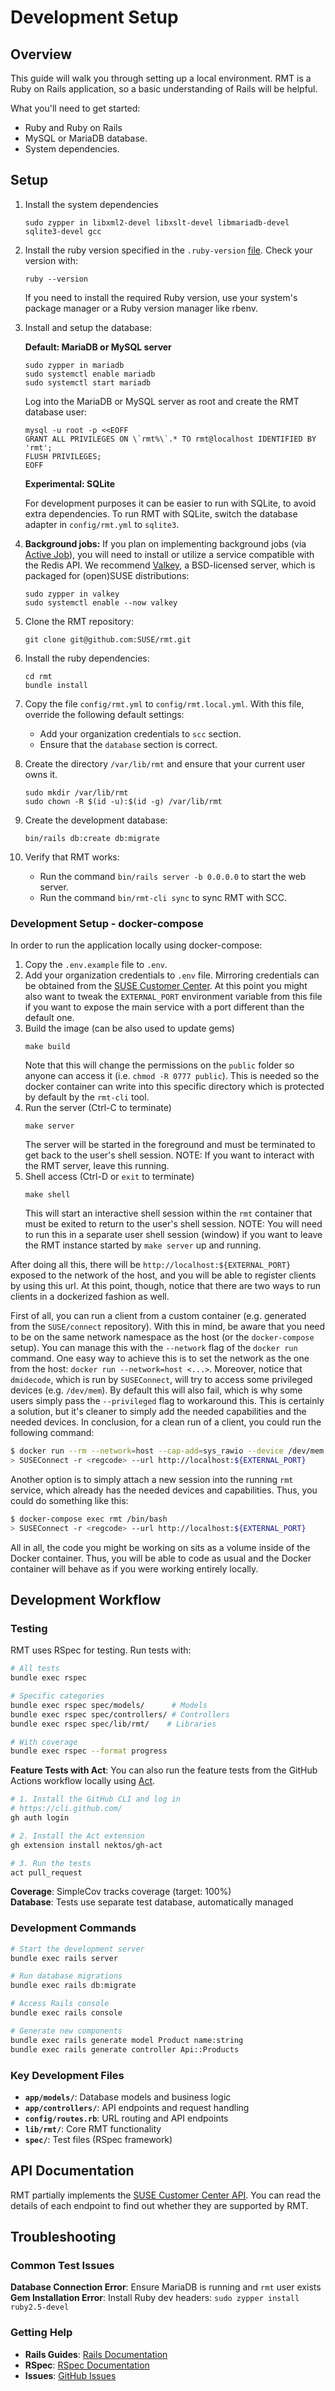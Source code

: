 # Development Setup

## Overview

This guide will walk you through setting up a local environment. 
RMT is a Ruby on Rails application, so a basic understanding of Rails will be helpful.

What you'll need to get started:
- Ruby and Ruby on Rails 
- MySQL or MariaDB database.
- System dependencies.

## Setup

1. Install the system dependencies
    ```
    sudo zypper in libxml2-devel libxslt-devel libmariadb-devel sqlite3-devel gcc
    ```
2. Install the ruby version specified in the `.ruby-version` [file](.ruby-version).
    Check your version with:
    ```
    ruby --version
    ```
    If you need to install the required Ruby version, use your system's package manager or a Ruby version manager like rbenv.
    
3. Install and setup the database:

   **Default: MariaDB or MySQL server**
    ```
    sudo zypper in mariadb
    sudo systemctl enable mariadb
    sudo systemctl start mariadb
    ```
    Log into the MariaDB or MySQL server as root and create the RMT database user:
    ```
    mysql -u root -p <<EOFF
    GRANT ALL PRIVILEGES ON \`rmt%\`.* TO rmt@localhost IDENTIFIED BY 'rmt';
    FLUSH PRIVILEGES;
    EOFF
    ```

    **Experimental: SQLite**

    For development purposes it can be easier to run with SQLite, to avoid extra dependencies.
    To run RMT with SQLite, switch the database adapter in `config/rmt.yml` to `sqlite3`.

4. **Background jobs:** If you plan on implementing background jobs (via [Active Job](https://guides.rubyonrails.org/v6.1/active_job_basics.html)), you will need to install or utilize a service compatible with the Redis API. We recommend [Valkey](https://valkey.io/), a BSD-licensed server, which is packaged for (open)SUSE distributions:

    ```
    sudo zypper in valkey
    sudo systemctl enable --now valkey
    ```

5. Clone the RMT repository:
    ```
    git clone git@github.com:SUSE/rmt.git
    ```
6. Install the ruby dependencies:
    ```
    cd rmt
    bundle install
    ```
7. Copy the file `config/rmt.yml` to `config/rmt.local.yml`. With this file, override the following default settings:
    * Add your organization credentials to `scc` section.
    * Ensure that the `database` section is correct.
8. Create the directory `/var/lib/rmt` and ensure that your current user owns it.
    ```
    sudo mkdir /var/lib/rmt
    sudo chown -R $(id -u):$(id -g) /var/lib/rmt
    ```
9. Create the development database:
    ```
    bin/rails db:create db:migrate
    ```
10. Verify that RMT works:
    * Run the command `bin/rails server -b 0.0.0.0` to start the web server.
    * Run the command `bin/rmt-cli sync` to sync RMT with SCC.

### Development Setup - docker-compose

In order to run the application locally using docker-compose:

1. Copy the `.env.example` file to `.env`.
2. Add your organization credentials to `.env` file. Mirroring credentials can
   be obtained from the [SUSE Customer
   Center](https://scc.suse.com/organization). At this point you might also want
   to tweak the `EXTERNAL_PORT` environment variable from this file if you want
   to expose the main service with a port different than the default one.
3. Build the image (can be also used to update gems)
    ```
    make build
    ```
   Note that this will change the permissions on the `public` folder so anyone
   can access it (i.e. `chmod -R 0777 public`). This is needed so the docker
   container can write into this specific directory which is protected by default
   by the `rmt-cli` tool.
4. Run the server (Ctrl-C to terminate)
    ```
    make server
    ```
   The server will be started in the foreground and must be terminated to get
   back to the user's shell session.
   NOTE: If you want to interact with the RMT server, leave this running.
5. Shell access (Ctrl-D or `exit` to terminate)
    ```
    make shell
    ```
   This will start an interactive shell session within the `rmt` container that
   must be exited to return to the user's shell session.
   NOTE: You will need to run this in a separate user shell session (window) if
   you want to leave the RMT instance started by `make server` up and running.

After doing all this, there will be `http://localhost:${EXTERNAL_PORT}` exposed
to the network of the host, and you will be able to register clients by using
this url. At this point, though, notice that there are two ways to run clients
in a dockerized fashion as well.

First of all, you can run a client from a custom container (e.g. generated from
the `SUSE/connect` repository). With this in mind, be aware that you need to be
on the same network namespace as the host (or the `docker-compose` setup). You
can manage this with the `--network` flag of the `docker run` command. One easy
way to achieve this is to set the network as the one from the host: `docker run
--network=host <...>`. Moreover, notice that `dmidecode`, which is run by
`SUSEConnect`, will try to access some privileged devices (e.g. `/dev/mem`). By
default this will also fail, which is why some users simply pass the
`--privileged` flag to workaround this. This is certainly a solution, but it's
cleaner to simply add the needed capabilities and the needed devices. In
conclusion, for a clean run of a client, you could run the following command:

``` sh
$ docker run --rm --network=host --cap-add=sys_rawio --device /dev/mem:/dev/mem -ti <your-docker-image> /bin/bash
> SUSEConnect -r <regcode> --url http://localhost:${EXTERNAL_PORT}
```

Another option is to simply attach a new session into the running `rmt` service,
which already has the needed devices and capabilities. Thus, you could do
something like this:

``` sh
$ docker-compose exec rmt /bin/bash
> SUSEConnect -r <regcode> --url http://localhost:${EXTERNAL_PORT}
```

All in all, the code you might be working on sits as a volume inside of the
Docker container. Thus, you will be able to code as usual and the Docker
container will behave as if you were working entirely locally.

## Development Workflow

### Testing

RMT uses RSpec for testing. Run tests with:

``` sh
# All tests
bundle exec rspec

# Specific categories
bundle exec rspec spec/models/      # Models
bundle exec rspec spec/controllers/ # Controllers  
bundle exec rspec spec/lib/rmt/    # Libraries

# With coverage
bundle exec rspec --format progress
```

**Feature Tests with Act**: You can also run the feature tests from the GitHub Actions workflow locally using [Act](https://github.com/nektos/act).

``` sh
# 1. Install the GitHub CLI and log in
# https://cli.github.com/
gh auth login

# 2. Install the Act extension
gh extension install nektos/gh-act

# 3. Run the tests
act pull_request
```

**Coverage**: SimpleCov tracks coverage (target: 100%)  
**Database**: Tests use separate test database, automatically managed

### Development Commands
``` sh
# Start the development server
bundle exec rails server

# Run database migrations
bundle exec rails db:migrate

# Access Rails console
bundle exec rails console

# Generate new components
bundle exec rails generate model Product name:string
bundle exec rails generate controller Api::Products
```

### Key Development Files
- **`app/models/`**: Database models and business logic
- **`app/controllers/`**: API endpoints and request handling
- **`config/routes.rb`**: URL routing and API endpoints
- **`lib/rmt/`**: Core RMT functionality
- **`spec/`**: Test files (RSpec framework)

## API Documentation

RMT partially implements the [SUSE Customer Center API](https://scc.suse.com/connect/v4/documentation). You can read the details of each endpoint to find out whether they are supported by RMT.

## Troubleshooting

### Common Test Issues

**Database Connection Error**: Ensure MariaDB is running and `rmt` user exists  
**Gem Installation Error**: Install Ruby dev headers: `sudo zypper install ruby2.5-devel`  

### Getting Help

- **Rails Guides**: [Rails Documentation](https://guides.rubyonrails.org/)
- **RSpec**: [RSpec Documentation](https://rspec.info/)
- **Issues**: [GitHub Issues](https://github.com/SUSE/rmt/issues)
